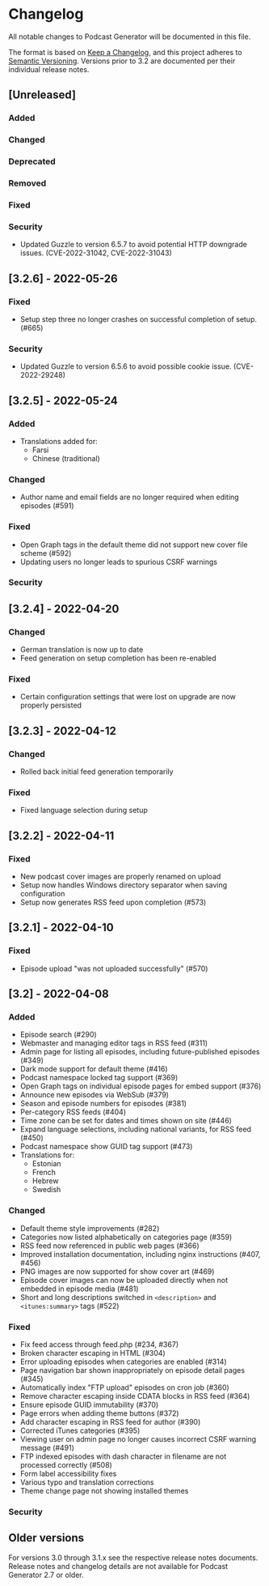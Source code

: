 # Changelog
<!-- markdownlint-configure-file {"MD024": { "allow_different_nesting": true }} -->

All notable changes to Podcast Generator will be documented in this file.

The format is based on [Keep a Changelog](https://keepachangelog.com/en/1.0.0/),
and this project adheres to [Semantic Versioning](https://semver.org/spec/v2.0.0.html).
Versions prior to 3.2 are documented per their individual release notes.

## [Unreleased]

### Added

### Changed

### Deprecated

### Removed

### Fixed

### Security

* Updated Guzzle to version 6.5.7 to avoid potential HTTP downgrade issues. (CVE-2022-31042, CVE-2022-31043)

## [3.2.6] - 2022-05-26

### Fixed

* Setup step three no longer crashes on successful completion of setup. (#665)

### Security

* Updated Guzzle to version 6.5.6 to avoid possible cookie issue. (CVE-2022-29248)

## [3.2.5] - 2022-05-24

### Added

* Translations added for:
  * Farsi
  * Chinese (traditional)

### Changed

* Author name and email fields are no longer required when editing episodes (#591)

### Fixed

* Open Graph tags in the default theme did not support new cover file scheme (#592)
* Updating users no longer leads to spurious CSRF warnings

### Security

## [3.2.4] - 2022-04-20

### Changed

* German translation is now up to date
* Feed generation on setup completion has been re-enabled

### Fixed

* Certain configuration settings that were lost on upgrade are now properly persisted

## [3.2.3] - 2022-04-12

### Changed

* Rolled back initial feed generation temporarily

### Fixed

* Fixed language selection during setup

## [3.2.2] - 2022-04-11

### Fixed

* New podcast cover images are properly renamed on upload
* Setup now handles Windows directory separator when saving configuration
* Setup now generates RSS feed upon completion (#573)

## [3.2.1] - 2022-04-10

### Fixed

* Episode upload "was not uploaded successfully" (#570)

## [3.2] - 2022-04-08

### Added

* Episode search (#290)
* Webmaster and managing editor tags in RSS feed (#311)
* Admin page for listing all episodes, including future-published episodes (#349)
* Dark mode support for default theme (#416)
* Podcast namespace locked tag support (#369)
* Open Graph tags on individual episode pages for embed support (#376)
* Announce new episodes via WebSub (#379)
* Season and episode numbers for episodes (#381)
* Per-category RSS feeds (#404)
* Time zone can be set for dates and times shown on site (#446)
* Expand language selections, including national variants, for RSS feed (#450)
* Podcast namespace show GUID tag support (#473)
* Translations for:
  * Estonian
  * French
  * Hebrew
  * Swedish

### Changed

* Default theme style improvements (#282)
* Categories now listed alphabetically on categories page (#359)
* RSS feed now referenced in public web pages (#366)
* Improved installation documentation, including nginx instructions (#407, #456)
* PNG images are now supported for show cover art (#469)
* Episode cover images can now be uploaded directly when not embedded in episode media (#481)
* Short and long descriptions switched in `<description>` and `<itunes:summary>` tags (#522)

### Fixed

* Fix feed access through feed.php (#234, #367)
* Broken character escaping in HTML (#304)
* Error uploading episodes when categories are enabled (#314)
* Page navigation bar shown inappropriately on episode detail pages (#345)
* Automatically index "FTP upload" episodes on cron job (#360)
* Remove character escaping inside CDATA blocks in RSS feed (#364)
* Ensure episode GUID immutability (#370)
* Page errors when adding theme buttons (#372)
* Add character escaping in RSS feed for author (#390)
* Corrected iTunes categories (#395)
* Viewing user on admin page no longer causes incorrect CSRF warning message (#491)
* FTP indexed episodes with dash character in filename are not processed correctly (#508)
* Form label accessibility fixes
* Various typo and translation corrections
* Theme change page not showing installed themes

### Security

## Older versions

For versions 3.0 through 3.1.x see the respective release notes documents.
Release notes and changelog details are not available for Podcast Generator 2.7
or older.
